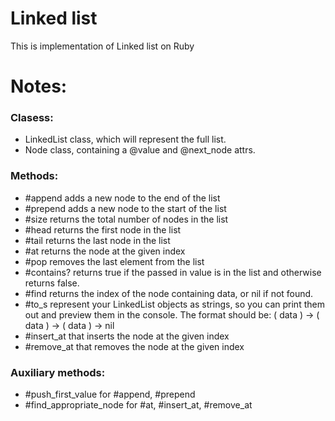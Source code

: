 # Linked list
This is implementation of Linked list on Ruby


# Notes:

### Clasess:

+ LinkedList class, which will represent the full list.
+ Node class, containing a @value and @next_node attrs.


### Methods:

+ #append adds a new node to the end of the list
+ #prepend adds a new node to the start of the list
+ #size returns the total number of nodes in the list
+ #head returns the first node in the list
+ #tail returns the last node in the list
+ #at returns the node at the given index
+ #pop removes the last element from the list
+ #contains? returns true if the passed in value is in the list and otherwise returns false.
+ #find returns the index of the node containing data, or nil if not found.
+ #to_s represent your LinkedList objects as strings, so you can print them out and preview them in the console. The format should be: ( data ) -> ( data ) -> ( data ) -> nil
+ #insert_at that inserts the node at the given index
+ #remove_at that removes the node at the given index

### Auxiliary methods:

+ #push_first_value for #append, #prepend
+ #find_appropriate_node for #at, #insert_at, #remove_at
